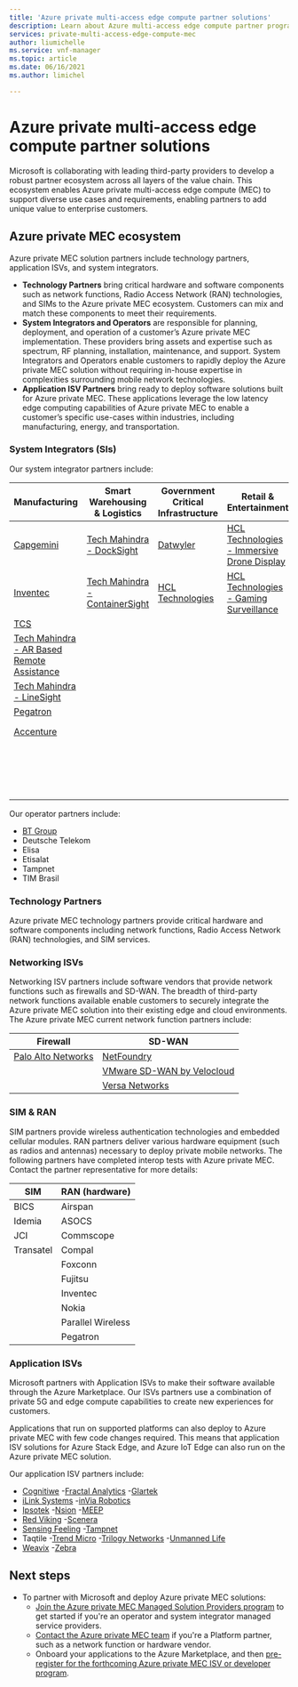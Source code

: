 ```yaml
---
title: 'Azure private multi-access edge compute partner solutions'
description: Learn about Azure multi-access edge compute partner programs.
services: private-multi-access-edge-compute-mec
author: liumichelle
ms.service: vnf-manager
ms.topic: article
ms.date: 06/16/2021
ms.author: limichel

---
```

# Azure private multi-access edge compute partner solutions
Microsoft is collaborating with leading third-party providers to develop a robust partner ecosystem across all layers of the value chain. This ecosystem enables Azure private multi-access edge compute (MEC) to support diverse use cases and requirements, enabling partners to add unique value to enterprise customers.

## Azure private MEC ecosystem
Azure private MEC solution partners include technology partners, application ISVs, and system integrators.

- **Technology Partners** bring critical hardware and software components such as network functions, Radio Access Network (RAN) technologies, and SIMs to the Azure private MEC ecosystem. Customers can mix and match these components to meet their requirements.
- **System Integrators and Operators** are responsible for planning, deployment, and operation of a customer’s Azure private MEC implementation. These providers bring assets and expertise such as spectrum, RF planning, installation, maintenance, and support. System Integrators and Operators enable customers to rapidly deploy the Azure private MEC solution without requiring in-house expertise in complexities surrounding mobile network technologies.
- **Application ISV Partners** bring ready to deploy software solutions built for Azure private MEC. These applications leverage the low latency edge computing capabilities of Azure private MEC to enable a customer’s specific use-cases within industries, including manufacturing, energy, and transportation.

### System Integrators (SIs)
Our system integrator partners include:

|Manufacturing |Smart Warehousing & Logistics |Government Critical Infrastructure |Retail & Entertainment |Connectivity |
|---------|---------|---------|---------|---------|
|[Capgemini](https://azuremarketplace.microsoft.com/en-us/marketplace/consulting-services/capgemini-group.capgemini_computer_vision?exp=ubp8) |[Tech Mahindra - DockSight](https://azuremarketplace.microsoft.com/en-us/marketplace/apps/techm.dock_sight?exp=ubp8&tab=Overview) |[Datwyler](https://azuremarketplace.microsoft.com/en-us/marketplace/apps/dtwyleritinfraag1667488347223.ict-ops-01002?exp=ubp8&tab=Overview) |[HCL Technologies - Immersive Drone Display](https://azuremarketplace.microsoft.com/en-us/marketplace/apps/hcl-technologies.hcl_5g_pmac_theme_park?tab=Overview&exp=ubp8) |[Capgemini](https://azuremarketplace.microsoft.com/en-us/marketplace/consulting-services/capgemini-group.capgemini_5g_private_networks?exp=ubp8) |
|[Inventec](https://azuremarketplace.microsoft.com/en-us/marketplace/apps/inventeccorp1645697962291.offer_dt?exp=ubp8&tab=Overview) | [Tech Mahindra - ContainerSight](https://azuremarketplace.microsoft.com/en-us/marketplace/apps/techm.containersight?exp=ubp8&tab=Overview) |[HCL Technologies](https://azuremarketplace.microsoft.com/en-us/marketplace/apps/hcl-technologies.hcl_5g_pmac_critical_infra?exp=ubp8&tab=Overview)|[HCL Technologies - Gaming Surveillance](https://azuremarketplace.microsoft.com/en-us/marketplace/apps/hcl-technologies.hcl_5g_pmac_casinos?tab=Overview&exp=ubp8) |[Cognizant](https://azuremarketplace.microsoft.com/en-us/marketplace/consulting-services/newsignature.cognizant_private5g_network_solution?exp=ubp8) |
|[TCS](https://azuremarketplace.microsoft.com/en-us/marketplace/apps/tataconsultancyservicesltd-azure.tcs_cpoa-saas?exp=ubp8&tab=Overview) ||||[Compal](https://azuremarketplace.microsoft.com/en-us/marketplace/apps/compal1668421272498.compal_private_5g?exp=ubp8&tab=Overview) |
|[Tech Mahindra - AR Based Remote Assistance](https://azuremarketplace.microsoft.com/en-us/marketplace/apps/techm.remote-assist-ar?exp=ubp8&tab=Overview)||||[HCL Technologies](https://azuremarketplace.microsoft.com/en-us/marketplace/apps/hcl-technologies.hcl_5g_pmac?exp=ubp8&tab=Overview) |
|[Tech Mahindra - LineSight](https://azuremarketplace.microsoft.com/en-us/marketplace/apps/techm.linesight?exp=ubp8&tab=Overview)||||[Inventec](https://azuremarketplace.microsoft.com/en-us/marketplace/apps/inventeccorp1645697962291.5g_e2e?exp=ubp8&tab=Overview) |
|[Pegatron](https://azuremarketplace.microsoft.com/en-us/marketplace/apps/pegatron1671697317455.pegatron_5g?exp=ubp8&tab=Overview)||||[NTT](https://azuremarketplace.microsoft.com/en-us/marketplace/consulting-services/nttgermanyagcokg1596708630215.ntt_ex_germany_p5g_001?exp=ubp8) |
|[Accenture](https://azuremarketplace.microsoft.com/en-us/marketplace/consulting-services/accenture1628868945076.acn-soln-area-15-5g-cloud-box-quality-inspection?exp=ubp8)||||[Tech Mahindra](https://azuremarketplace.microsoft.com/en-us/marketplace/apps/techm.private_5g_network?exp=ubp8&tab=Overview) |
||||| [Accenture](https://azuremarketplace.microsoft.com/en-us/marketplace/consulting-services/accenture1628868945076.acn-soln-area-6-5g-edge?exp=ubp8) |
||||| Avanade |
||||| BATS Wireless |

Our operator partners include:
- [BT Group](https://azuremarketplace.microsoft.com/en-us/marketplace/consulting-services/britishtelecommunicationsplc1603355038257.0005_5g_private_network_bt_global-mpn1687281-preview?tab=Overview&flightCodes=bbaba195c14644e4aa5b4c7b6627ac7b)
- Deutsche Telekom
- Elisa
- Etisalat
- Tampnet
- TIM Brasil

### Technology Partners
Azure private MEC technology partners provide critical hardware and software components including network functions, Radio Access Network (RAN) technologies, and SIM services.

### Networking ISVs
Networking ISV partners include software vendors that provide network functions such as firewalls and SD-WAN. The breadth of third-party network functions available enable customers to securely integrate the Azure private MEC solution into their existing edge and cloud environments. The Azure private MEC current network function partners include:

|Firewall |SD-WAN |
|---------|---------|
| [Palo Alto Networks](https://azuremarketplace.microsoft.com/en-us/marketplace/apps/paloaltonetworks.vmseries-ngfw-vm-edge-panos-10-2-4?tab=Overview) | [NetFoundry](https://azuremarketplace.microsoft.com/en-us/marketplace/apps/netfoundryinc.application-ziti-private-edge?exp=ubp8&tab=Overview) |
| | [VMware SD-WAN by Velocloud](https://azuremarketplace.microsoft.com/en-us/marketplace/apps/vmware-inc.vmware_sdwan_edge_zones?exp=ubp8&tab=Overview) |
| | [Versa Networks](https://aka.ms/versa) |

### SIM & RAN
SIM partners provide wireless authentication technologies and embedded cellular modules. RAN partners deliver various hardware equipment (such as radios and antennas) necessary to deploy private mobile networks. The following partners have completed interop tests with Azure private MEC. Contact the partner representative for more details:

|SIM |RAN (hardware)|
|---------|---------|
| BICS | Airspan |
| Idemia | ASOCS |
| JCI | Commscope |
| Transatel | Compal |
| | Foxconn |
| | Fujitsu |
| | Inventec |
| | Nokia |
| | Parallel Wireless |
| | Pegatron |



### Application ISVs
Microsoft partners with Application ISVs to make their software available through the Azure Marketplace. Our ISVs partners use a combination of private 5G and edge compute capabilities to create new experiences for customers.

Applications that run on supported platforms can also deploy to Azure private MEC with few code changes required. This means that application ISV solutions for Azure Stack Edge, and Azure IoT Edge can also run on the Azure private MEC solution.

Our application ISV partners include:
- [Cognitiwe](https://azuremarketplace.microsoft.com/en-us/marketplace/apps/cognitiweaio1670399502095.cognitiwe_hse_v1?exp=ubp8&tab=Overview)
-[Fractal Analytics](https://azuremarketplace.microsoft.com/en-us/marketplace/apps/neal_analytics.stockview-retail?tab=Overview)
-[Glartek](https://azuremarketplace.microsoft.com/en-us/marketplace/apps/glarevisionsa1698227199975.glartek?tab=Overview)
- [iLink Systems](https://azuremarketplace.microsoft.com/en-us/marketplace/apps/ilinksystems.samplemidasvm?exp=ubp8&tab=Overview)
-[inVia Robotics](https://azuremarketplace.microsoft.com/en-us/marketplace/apps/inviaroboticsinc1629911110634.inviarobotics1?tab=Overview)
- [Ipsotek](https://azuremarketplace.microsoft.com/en-us/marketplace/apps/atosinternationalsas.ipsotek_vi_suite_bundles?exp=ubp8&tab=Overview)
-[Nsion](https://azuremarketplace.microsoft.com/en-us/marketplace/apps/nsionltd1591969784743.nsc3_saas?tab=Overview)
-[MEEP](https://azuremarketplace.microsoft.com/en-us/marketplace/apps/eepadvancedenterprisecommunicationltd1676190998651.synch-ptt?tab=overview)
- [Red Viking](https://azuremarketplace.microsoft.com/en-us/marketplace/apps/redviking1587070336894.rv_argonaut_on_mec?exp=ubp8&tab=Overview)
-[Scenera](https://azuremarketplace.microsoft.com/en-us/marketplace/apps/scenerainc1695952178961.scenera-maistro-saas-1?tab=Overview)
- [Sensing Feeling](https://azuremarketplace.microsoft.com/en-us/marketplace/apps/sensingfeelinglimited1671143541932.001?exp=ubp8)
-[Tampnet](https://azuremarketplace.microsoft.com/en-us/marketplace/apps/tampnetas1686124551117.azure_tampnet_private_network?tab=Overview)
- Taqtile
-[Trend Micro](https://azuremarketplace.microsoft.com/en-us/marketplace/apps/trendmicro.mobile-network-security?tab=Overview)
-[Trilogy Networks](https://azuremarketplace.microsoft.com/en-us/marketplace/apps/trilogynetworksinc1688507869081.farmgrid-preview?tab=Overview&flightCodes=dec2dcd1-ef23-41d8-bf58-ce0c9d9b17c1)
-[Unmanned Life](https://azuremarketplace.microsoft.com/en-us/marketplace/apps/unmanned_life.robot-orchestration?tab=Overview)
- [Weavix](https://azuremarketplace.microsoft.com/en-us/marketplace/apps/pksolutionsllc1654260389042.smart_radio_36_ms?exp=ubp8&tab=Overview)
-[Zebra](https://azuremarketplace.microsoft.com/en-us/marketplace/apps/zebratechnologiescorporation1702409620263.offer_2?tab=Overview)

## Next steps
- To partner with Microsoft and deploy Azure private MEC solutions:
    - [Join the Azure private MEC Managed Solution Providers program](https://aka.ms/privateMECmsp) to get started if you're an operator and system integrator managed service providers.
    - [Contact the Azure private MEC team](https://aka.ms/privateMEC_ISV) if you're a Platform partner, such as a network function or hardware vendor.
    - Onboard your applications to the Azure Marketplace, and then [pre-register for the forthcoming Azure private MEC ISV or developer program](https://aka.ms/privateMECpartnerprogram).
